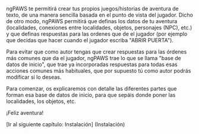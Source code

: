 ngPAWS te permitirá crear tus propios juegos/historias de aventura de texto, de una manera sencilla basada en el punto de vista del jugador. Dicho de otro modo, ngPAWS permitirá que definas los datos de tu aventura (localidades, conexiones entre localidades, objetos, personajes (NPC), etc.) y que definas respuestas para las ordenes que de el jugador (por ejemplo que decidas que hacer cuando el jugador escriba "ABRIR PUERTA").

Para evitar que como autor tengas que crear respuestas para las órdenes más comunes que da el jugador, ngPAWS trae lo que se llama "base de datos de inicio", que trae ya incorporadas respuestas para todas esas acciones comunes más habituales, que por supuesto tú como autor podrás modificar si lo deseas.

Para comenzar, os explicaremos con detalle las diferentes partes que forman esa base de datos de inicio, para que sepáis donde poner las localidades, los objetos, etc.

¡Feliz aventura!

[Ir al siguiente capítulo: Instalación] (Instalación)